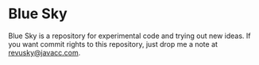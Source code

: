 # Blue Sky

Blue Sky is a repository for experimental code and trying out new ideas.
If you want commit rights to this repository, just drop me a note at 
revusky@javacc.com. 


